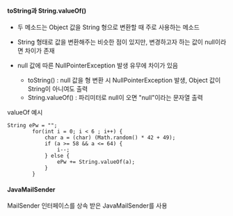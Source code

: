 #### toString과 String.valueOf()
- 두 메소드는 Object 값을 String 형으로 변환할 때 주로 사용하는 메소드
- String 형태로 값을 변환해주는 비슷한 점이 있지만, 변경하고자 하는 값이 null이라면 차이가 존재
- null 값에 따른 NullPointerException 발생 유무에 차이가 있음

  - toString() : null 값을 형 변환 시 NullPointerException 발생, Object 값이 String이 아니여도 출력
  - String.valueOf() : 파리미터로 null이 오면 "null"이라는 문자열 출력

valueOf 예시
```
String ePw = "";
        for(int i = 0; i < 6 ; i++) {
            char a = (char) (Math.random() * 42 + 49);
            if (a >= 58 && a <= 64) {
                i--;
            } else {
                ePw += String.valueOf(a);
            }
        }
```

#### JavaMailSender
MailSender 인터페이스를 상속 받은 JavaMailSender를 사용


